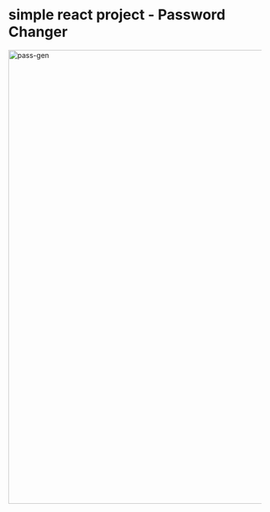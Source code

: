 # simple react project - Password Changer

<img width="902" alt="pass-gen" src="https://github.com/user-attachments/assets/a4a513ee-cdf3-46f6-bb6f-15965fe1cb84">
